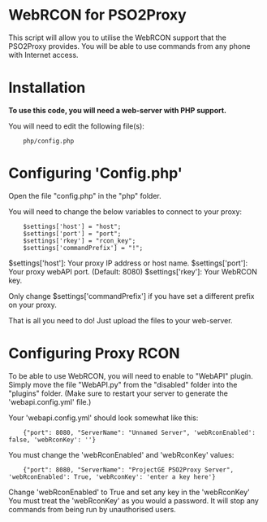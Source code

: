WebRCON for PSO2Proxy
=============

This script will allow you to utilise the WebRCON support that the PSO2Proxy provides.
You will be able to use commands from any phone with Internet access.

Installation
=============

<b>To use this code, you will need a web-server with PHP support.</b>

You will need to edit the following file(s):
```
	php/config.php
```

Configuring 'Config.php'
=============

Open the file "config.php" in the "php" folder.

You will need to change the below variables to connect to your proxy:
```
	$settings['host'] = "host";
	$settings['port'] = "port";
	$settings['rkey'] = "rcon_key";
	$settings['commandPrefix'] = "!";
```

$settings['host']: Your proxy IP address or host name.
$settings['port']: Your proxy webAPI port. (Default: 8080)
$settings['rkey']: Your WebRCON key.

Only change $settings['commandPrefix'] if you have set a different prefix on your proxy.

That is all you need to do! Just upload the files to your web-server.

Configuring Proxy RCON
=============

To be able to use WebRCON, you will need to enable to "WebAPI" plugin.
Simply move the file "WebAPI.py" from the "disabled" folder into the "plugins" folder.
(Make sure to restart your server to generate the 'webapi.config.yml' file.)

Your 'webapi.config.yml' should look somewhat like this:

```
	{"port": 8080, "ServerName": "Unnamed Server", 'webRconEnabled': false, 'webRconKey': ''}
```

You must change the 'webRconEnabled' and 'webRconKey' values:

```
	{"port": 8080, "ServerName": "ProjectGE PSO2Proxy Server", 'webRconEnabled': True, 'webRconKey': 'enter a key here'}
```

Change 'webRconEnabled' to True and set any key in the 'webRconKey'
You must treat the 'webRconKey' as you would a password. It will stop any commands from being run by unauthorised users.